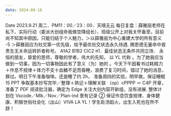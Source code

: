 ```yaml
---
date: 2024-09-18
---
```


Date 2023.9.21 周二．PM11：00／23：00．天晴无云 每日复盘：薛雅丽老师在私下、实际行动（委派大创组命我做空降组长）、班级公开上对我关怀备至，目前尚不知其中原因，只能归结于个人魅力，＞以薛雅丽为中心重建大学的所有意义 -5 ＞薛雅丽应为社交第一优先级，给予最优社交状态永久待遇. 赐恩德无量命中首贵生无关命运转折者称号。 A1A2 B1B2 CIC2 π1．最佳状态无条件共同立场． 永恒的朋友，挚爱的恩师，尊敬的学者，伟大的先知， 以 YL 代称 。为了她我应当做到一切事，因为一切事物因此有了意义（为）她的 。今天下午因看书过耗精力＋作息不规律＋体力不支十血糖不足而昏睡，浪费了复习时间，错过了她的消息，罪过。明日下午准备咖啡。还是睡了约 2h， 准备周四的实验，明早做，保证睡眠 15 PPT 争取基本抄写完毕／整理＋熟记＋理解关联 （op）cPPPP ＝ C4P 开章，准备了 PDF 阅读批注器，确定为 Edge 关注大创内容开新组，没有进展. 整体计划在 Vscode／Mlk／Nov／Plan-ind 里有记录 ② 保证作息饮食规律、身体健康、积极世俗社会化（出山）VIVA LA YL！学生赴汤蹈火，出生入死也在所不辞！
